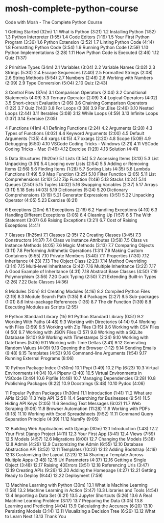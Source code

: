 # mosh-complete-python-course
Code with Mosh - The Complete Python Course

1 Getting Started (32m)
    1.1 What is Python (3:21)
    1.2 Installing Python (1:52)
    1.3 Python Interpreter (1:55)
    1.4 Code Editors (1:19)
    1.5 Your First Python Program (3:36)
    1.6 Python Extension (2:52)
    1.7 Linting Python Code (4:14)
    1.8 Formatting Python Code (3:54)
    1.9 Running Python Code (2:59)
    1.10 Python Implementations (2:28)
    1.11 How Python Code is Executed (2:46)
    1.12 Quiz (1:37)
    
2 Primitive Types (34m)
    2.1 Variables (3:04)
    2.2 Variable Names (3:02)
    2.3 Strings (5:30)
    2.4 Escape Sequences (2:40)
    2.5 Formatted Strings (2:08)
    2.6 String Methods (5:54)
    2.7 Numbers (2:46)
    2.8 Working with Numbers (2:09)
    2.9 Type Conversion (5:04)
    2.10 Quiz (2:43)
    
3 Control Flow (37m)
    3.1 Comparison Operators (2:04)
    3.2 Conditional Statements (4:09)
    3.3 Ternary Operator (2:09)
    3.4 Logical Operators (4:02)
    3.5 Short-circuit Evaluation (2:06)
    3.6 Chaining Comparison Operators (1:22)
    3.7 Quiz (1:43)
    3.8 For Loops (3:38)
    3.9 For..Else (2:46)
    3.10 Nested Loops (2:44)
    3.11 Iterables (3:08)
    3.12 While Loops (4:59)
    3.13 Infinite Loops (1:37)
    3.14 Exercise (2:05)
    
4 Functions (41m)
    4.1 Defining Functions (2:24)
    4.2 Arguments (2:20)
    4.3 Types of Functions (4:02)
    4.4 Keyword Arguments (2:00)
    4.5 Default Arguments (1:35)
    4.6 xargs (4:15)
    4.7 xxargs (2:20)
    4.8 Scope (5:09)
    4.9 Debugging (6:50)
    4.10 VSCode Coding Tricks - Windows (2:21)
    4.11 VSCode Coding Tricks - Mac (1:49)
    4.12 Exercise (1:29)
    4.13 Solution (4:41)
    
5 Data Structures (1h20m)
    5.1 Lists (3:54)
    5.2 Accessing Items (3:13)
    5.3 List Unpacking (3:51)
    5.4 Looping over Lists (2:54)
    5.5 Adding or Removing Items (2:56)
    5.6 Finding Items (1:28)
    5.7 Sorting Lists (4:35)
    5.8 Lambda Functions (1:49)
    5.9 Map Function (3:25)
    5.10 Filter Function (2:05)
    5.11 List Comprehensions (3:10)
    5.12 Zip Function (1:49)
    5.13 Stacks (4:24)
    5.14 Queues (2:50)
    5.15 Tuples (4:02)
    5.16 Swapping Variables (2:37)
    5.17 Arrays (3:11)
    5.18 Sets (4:03)
    5.19 Dictionaries (5:24)
    5.20 Dictionary Comprehensions (3:19)
    5.21 Generator Expressions (3:51)
    5.22 Unpacking Operator (4:05)
    5.23 Exercise (6:21)
    
6 Exceptions (20m)
    6.1 Exceptions (2:16)
    6.2 Handling Exceptions (4:10)
    6.3 Handling Different Exceptions (3:05)
    6.4 Cleaning Up (1:57)
    6.5 The With Statement (3:07)
    6.6 Raising Exceptions (3:21)
    6.7 Cost of Raising Exceptions (4:41)
    
7 Classes (1h25m)
    7.1 Classes (2:35)
    7.2 Creating Classes (3:45)
    7.3 Constructors (4:37)
    7.4 Class vs Instance Attributes (3:58)
    7.5 Class vs Instance Methods (4:05)
    7.6 Magic Methods (3:13)
    7.7 Comparing Objects (3:11)
    7.8 Performing Arithmetic Operations (1:31)
    7.9 Making Custom Containers (6:55)
    7.10 Private Members (3:40)
    7.11 Properties (7:30)
    7.12 Inheritance (4:23)
    7.13 The Object Class (2:23)
    7.14 Method Overriding (3:14)
    7.15 Multi-level Inheritance (2:42)
    7.16 Multiple Inheritance (3:22)
    7.17 A Good Example of Inheritance (4:31)
    7.18 Abstract Base Classes (4:50)
    7.19 Polymorphism (3:56)
    7.20 Duck Typing (2:50)
    7.21 Extending Built-in Types (2:26)
    7.22 Data Classes (4:36)
    
8 Modules (20m)
    8.1 Creating Modules (4:16)
    8.2 Compiled Python Files (2:19)
    8.3 Module Search Path (1:35)
    8.4 Packages (2:27)
    8.5 Sub-packages (1:01)
    8.6 Intra-package References (1:36)
    8.7 The dir Function (1:39)
    8.8 Executing Modules as Scripts (2:55)
    
9 Python Standard Library (1h)
    9.1 Python Standard Library (0:51)
    9.2 Working With Paths (4:48)
    9.3 Working with Directories (4:14)
    9.4 Working with Files (3:59)
    9.5 Working with Zip Files (3:15)
    9.6 Working with CSV Files (4:50)
    9.7 Working with JSON Files (3:57)
    9.8 Working with a SQLite Database (9:10)
    9.9 Working with Timestamps (2:24)
    9.10 Working with DateTimes (5:05)
    9.11 Working with Time Deltas (2:41)
    9.12 Generating Random Values (4:09)
    9.13 Opening the Browser (1:12)
    9.14 Sending Emails (6:48)
    9.15 Templates (4:53)
    9.16 Command-line Arguments (1:54)
    9.17 Running External Programs (8:06)
    
10 Python Package Index (1h30m)
    10.1 Pypi (1:49)
    10.2 Pip (6:23)
    10.3 Virtual Environments (4:04)
    10.4 Pipenv (3:40)
    10.5 Virtual Environments in VSCode (3:49)
    10.6 Pipfile (4:48)
    10.7 Managing Dependencies (3:28)
    10.8 Publishing Packages (8:22)
    10.9 Docstrings (5:48)
    10.10 Pydoc (4:06)
    
11 Popular Python Packages (1h30m)
    11.1 Introduction (1:41)
    11.2 What are APIs (2:36)
    11.3 Yelp API (2:51)
    11.4 Searching for Businesses (9:54)
    11.5 Hiding API Keys (2:05)
    11.6 Sending Text Messages (6:02)
    11.7 Web Scraping (9:06)
    11.8 Browser Automation (11:28)
    11.9 Working with PDFs (6:18)
    11.10 Working with Excel Spreadsheets (9:52)
    11.11 Command Query Separation Principle (4:39)
    11.12 NumPy (9:05)
    
12 Building Web Applications with Django (30m)
    12.1 Introduction (1:43)
    12.2 Your First Django Project (4:11)
    12.3 Your First App (3:41)
    12.4 Views (7:59)
    12.5 Models (4:57)
    12.6 Migrations (8:00)
    12.7 Changing the Models (5:38)
    12.8 Admin (4:29)
    12.9 Customizing the Admin (6:55)
    12.10 Database Abstraction API (3:52)
    12.11 Templates (10:23)
    12.12 Adding Bootstrap (4:19)
    12.13 Customizing the Layout (2:23)
    12.14 Sharing a Template Across Multiple Apps (3:48)
    12.15 Url Parameters (4:37)
    12.16 Getting a Single Object (3:48)
    12.17 Raising 40Errors (3:51)
    12.18 Referencing Urls (3:47)
    12.19 Creating APIs (9:26)
    12.20 Adding the Homepage (4:27)
    12.21 Getting Ready to Deploy (9:44)
    12.22 Deployment (7:59)
    
13 Machine Learning with Python (30m)
    13.1 What is Machine Learning (1:58)
    13.2 Machine Learning in Action (2:47)
    13.3 Libraries and Tools (4:54)
    13.4 Importing a Data Set (6:21)
    13.5 Jupyter Shortcuts (5:26)
    13.6 A Real Machine Learning Problem (3:17)
    13.7 Preparing the Data (3:05)
    13.8 Learning and Predicting (4:04)
    13.9 Calculating the Accuracy (6:20)
    13.10 Persisting Models (3:14)
    13.11 Visualizing a Decision Tree (6:26)
    13.12 What to Learn Next
    13.13 Thank You
